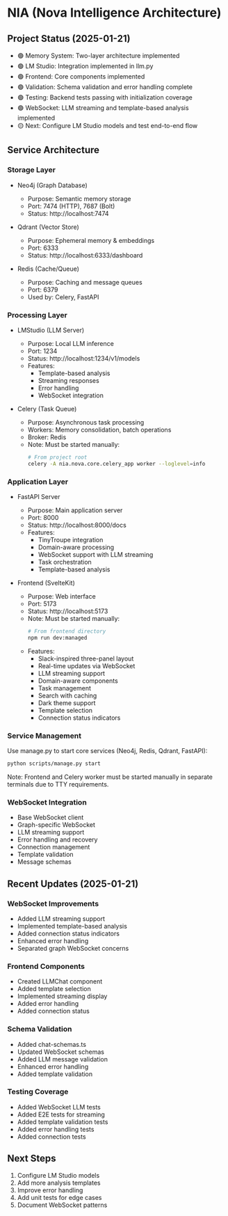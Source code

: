 # NIA (Nova Intelligence Architecture)

## Project Status (2025-01-21)
- 🟢 Memory System: Two-layer architecture implemented
- 🟢 LM Studio: Integration implemented in llm.py
- 🟢 Frontend: Core components implemented
- 🟢 Validation: Schema validation and error handling complete
- 🟢 Testing: Backend tests passing with initialization coverage
- 🟢 WebSocket: LLM streaming and template-based analysis implemented
- 🟡 Next: Configure LM Studio models and test end-to-end flow

## Service Architecture

### Storage Layer
- Neo4j (Graph Database)
  * Purpose: Semantic memory storage
  * Port: 7474 (HTTP), 7687 (Bolt)
  * Status: http://localhost:7474

- Qdrant (Vector Store)
  * Purpose: Ephemeral memory & embeddings
  * Port: 6333
  * Status: http://localhost:6333/dashboard

- Redis (Cache/Queue)
  * Purpose: Caching and message queues
  * Port: 6379
  * Used by: Celery, FastAPI

### Processing Layer
- LMStudio (LLM Server)
  * Purpose: Local LLM inference
  * Port: 1234
  * Status: http://localhost:1234/v1/models
  * Features:
    - Template-based analysis
    - Streaming responses
    - Error handling
    - WebSocket integration

- Celery (Task Queue)
  * Purpose: Asynchronous task processing
  * Workers: Memory consolidation, batch operations
  * Broker: Redis
  * Note: Must be started manually:
    ```bash
    # From project root
    celery -A nia.nova.core.celery_app worker --loglevel=info
    ```

### Application Layer
- FastAPI Server
  * Purpose: Main application server
  * Port: 8000
  * Status: http://localhost:8000/docs
  * Features:
    - TinyTroupe integration
    - Domain-aware processing
    - WebSocket support with LLM streaming
    - Task orchestration
    - Template-based analysis

- Frontend (SvelteKit)
  * Purpose: Web interface
  * Port: 5173
  * Status: http://localhost:5173
  * Note: Must be started manually:
    ```bash
    # From frontend directory
    npm run dev:managed
    ```
  * Features:
    - Slack-inspired three-panel layout
    - Real-time updates via WebSocket
    - LLM streaming support
    - Domain-aware components
    - Task management
    - Search with caching
    - Dark theme support
    - Template selection
    - Connection status indicators

### Service Management
Use manage.py to start core services (Neo4j, Redis, Qdrant, FastAPI):
```bash
python scripts/manage.py start
```

Note: Frontend and Celery worker must be started manually in separate terminals due to TTY requirements.

### WebSocket Integration
- Base WebSocket client
- Graph-specific WebSocket
- LLM streaming support
- Error handling and recovery
- Connection management
- Template validation
- Message schemas

## Recent Updates (2025-01-21)

### WebSocket Improvements
- Added LLM streaming support
- Implemented template-based analysis
- Added connection status indicators
- Enhanced error handling
- Separated graph WebSocket concerns

### Frontend Components
- Created LLMChat component
- Added template selection
- Implemented streaming display
- Added error handling
- Added connection status

### Schema Validation
- Added chat-schemas.ts
- Updated WebSocket schemas
- Added LLM message validation
- Enhanced error handling
- Added template validation

### Testing Coverage
- Added WebSocket LLM tests
- Added E2E tests for streaming
- Added template validation tests
- Added error handling tests
- Added connection tests

## Next Steps
1. Configure LM Studio models
2. Add more analysis templates
3. Improve error handling
4. Add unit tests for edge cases
5. Document WebSocket patterns
